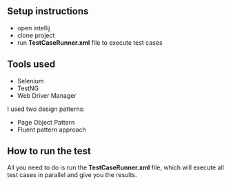 Setup instructions
------------------
- open intellij
- clone project
- run **TestCaseRunner.xml** file to execute test cases

Tools used
----------
- Selenium
- TestNG
- Web Driver Manager

I used two design patterns:
- Page Object Pattern
- Fluent pattern approach
  
How to run the test
-------------------
All you need to do is run the **TestCaseRunner.xml** file, which will execute all test cases in parallel and give you the results.  
